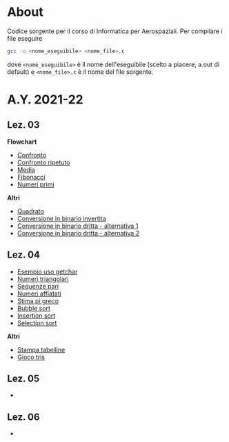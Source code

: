 # About
Codice sorgente per il corso di Informatica per Aerospaziali.
Per compilare i file eseguire

```bash
gcc -o <nome_eseguibile> <nome_file>.c
```

dove ``<nome_eseguibile>`` è il nome dell'eseguibile (scelto a piacere, a.out di
default) e ``<nome_file>.c`` è il nome del file sorgente.

# A.Y. 2021-22
## Lez. 03
**Flowchart**

* [Confronto](src/confronto.c)
* [Confronto ripetuto](src/confronto_ripetuto.c)
* [Media](src/media.c)
* [Fibonacci](src/fibonacci.c)
* [Numeri primi](src/primi.c)

**Altri**

* [Quadrato](src/quadrato.c)
* [Conversione in binario invertita](src/binario_inverso.c)
* [Conversione in binario dritta - alternativa 1](src/binario_dritto.c)
* [Conversione in binario dritta - alternativa 2](src/binario_dritto2.c)

## Lez. 04
* [Esempio uso getchar](src/getchar_ex.c)
* [Numeri triangolari](src/triangolari.c)
* [Sequenze pari](src/sequenze.c)
* [Numeri affiatati](src/affiatati.c)
* [Stima pi greco ](src/pi_monte_carlo.c)
* [Bubble sort](src/bubble_sort.c)
* [Insertion sort](src/insertion_sort.c)
* [Selection sort](src/selection_sort.c)

**Altri**
* [Stampa tabelline](src/tabelline.c)
* [Gioco tris](src/tris.c)


## Lez. 05
  * 

## Lez. 06
* 
